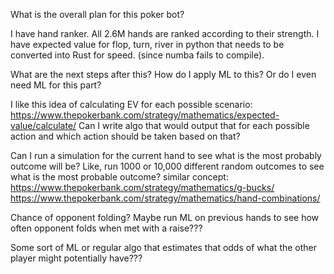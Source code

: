 What is the overall plan for this poker bot?

I have hand ranker. All 2.6M hands are ranked according to their strength.
I have expected value for flop, turn, river in python that needs to be converted into Rust for speed. (since numba fails to compile).

What are the next steps after this?
How do I apply ML to this?
Or do I even need ML for this part?

I like this idea of calculating EV for each possible scenario:
https://www.thepokerbank.com/strategy/mathematics/expected-value/calculate/
Can I write algo that would output that for each possible action and which action should be taken based on that?

Can I run a simulation for the current hand to see what is the most probably outcome will be?
Like, run 1000 or 10,000 different random outcomes to see what is the most probable outcome?
similar concept: https://www.thepokerbank.com/strategy/mathematics/g-bucks/
https://www.thepokerbank.com/strategy/mathematics/hand-combinations/

Chance of opponent folding? Maybe run ML on previous hands to see how often opponent folds when met with a raise???

Some sort of ML or regular algo that estimates that odds of what the other player might potentially have???